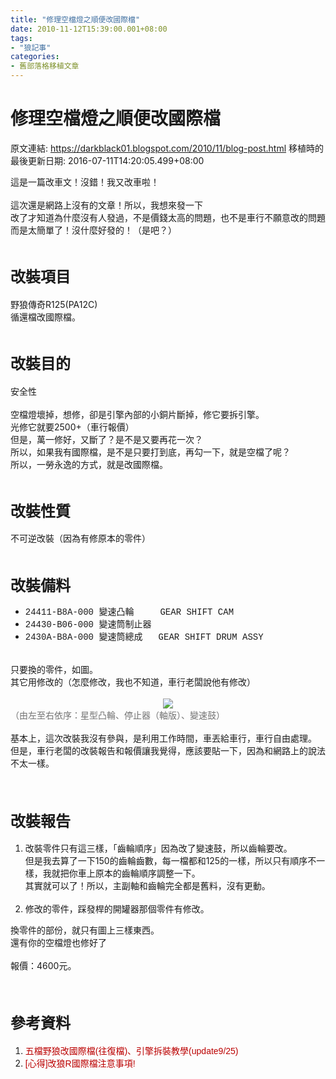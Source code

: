 ```yaml
---
title: "修理空檔燈之順便改國際檔"
date: 2010-11-12T15:39:00.001+08:00
tags: 
- "狼記事"
categories:
- 舊部落格移植文章
---
```


# 修理空檔燈之順便改國際檔

原文連結: https://darkblack01.blogspot.com/2010/11/blog-post.html
移植時的最後更新日期: 2016-07-11T14:20:05.499+08:00

這是一篇改車文！沒錯！我又改車啦！<br /><br />這次還是網路上沒有的文章！所以，我想來發一下<br />改了才知道為什麼沒有人發過，不是價錢太高的問題，也不是車行不願意改的問題<br />而是太簡單了！沒什麼好發的！（是吧？）<br /><br /><h2><span style="font-size: x-large;">改裝項目</span></h2>野狼傳奇R125(PA12C)<br />循還檔改國際檔。<br /><br /><h2><span style="font-size: x-large;">改裝目的</span></h2>安全性<br /><br />空檔燈壞掉，想修，卻是引擎內部的小銅片斷掉，修它要拆引擎。<br />光修它就要2500+（車行報價）<br />但是，萬一修好，又斷了？是不是又要再花一次？<br />所以，如果我有國際檔，是不是只要打到底，再勾一下，就是空檔了呢？<br />所以，一勞永逸的方式，就是改國際檔。<br /><br /><h2><span style="font-size: x-large;">改裝性質</span></h2>不可逆改裝（因為有修原本的零件）<br /><br /><h2><span style="font-size: x-large;">改裝備料</span></h2><ul><li><span style="font-family: &quot;courier new&quot; , &quot;courier&quot; , monospace; line-height: 20px;">24411-B8A-000 變速凸輪&nbsp; &nbsp;&nbsp;&nbsp;GEAR SHIFT CAM</span></li><li><span style="font-family: &quot;courier new&quot; , &quot;courier&quot; , monospace; line-height: 20px;">24430-B06-000 變速筒制止器</span></li><li><span style="font-family: &quot;courier new&quot; , &quot;courier&quot; , monospace; line-height: 20px;">2430A-B8A-000 變速筒總成&nbsp; &nbsp;GEAR SHIFT DRUM ASSY</span></li></ul><br />只要換的零件，如圖。<br />其它用修改的（怎麼修改，我也不知道，車行老闆說他有修改）<br /><br /><div class="separator" style="clear: both; text-align: center;"><a href="http://4.bp.blogspot.com/-XxM4NhR4TW8/TmuFdiqLphI/AAAAAAAAAoY/UfJJMkFOXSk/s1600/1123857836-DSCN3902.jpg" imageanchor="1" style="margin-left: 1em; margin-right: 1em;"><img border="0" src="https://4.bp.blogspot.com/-XxM4NhR4TW8/TmuFdiqLphI/AAAAAAAAAoY/UfJJMkFOXSk/s1600/1123857836-DSCN3902.jpg" /></a></div><span class="Apple-style-span" style="color: #737373;">（由左至右依序：星型凸輪、停止器（軸版）、變速鼓）</span><br /><br />基本上，這次改裝我沒有參與，是利用工作時間，車丟給車行，車行自由處理。<br />但是，車行老闆的改裝報告和報價讓我覺得，應該要貼一下，因為和網路上的說法不太一樣。<br /><br /><br /><h2><span style="font-size: x-large;">改裝報告</span></h2><ol><li>改裝零件只有這三樣，「齒輪順序」因為改了變速鼓，所以齒輪要改。<br />但是我去算了一下150的齒輪齒數，每一檔都和125的一樣，所以只有順序不一樣，我就把你車上原本的齒輪順序調整一下。<br />其實就可以了！所以，主副軸和齒輪完全都是舊料，沒有更動。 &nbsp; &nbsp; &nbsp; &nbsp; &nbsp; &nbsp; &nbsp; &nbsp; &nbsp; &nbsp; &nbsp; &nbsp; &nbsp; &nbsp; &nbsp; &nbsp; &nbsp; &nbsp;&nbsp;</li><li>修改的零件，踩發桿的開罐器那個零件有修改。</li></ol>換零件的部份，就只有圖上三樣東西。<br />還有你的空檔燈也修好了<br /><br />報價：4600元。<br /><br /><br /><h2><span style="font-size: x-large;">參考資料</span></h2><ol><li><a href="http://forum.jorsindo.com/thread-2106070-1-1.html" style="color: #bb0000; font-family: helvetica, arial, sans-serif; text-decoration: none; word-wrap: break-word;" target="_blank">五檔野狼改國際檔(往復檔)、引擎拆裝教學(update9/25)</a></li><li><a href="http://wolfclub.org/viewthread.php?tid=3482&amp;extra=&amp;highlight=%C0%C9&amp;page=1" style="color: #bb0000; font-family: helvetica, arial, sans-serif; text-decoration: none; word-wrap: break-word;" target="_blank">[心得]改狼R國際檔注意事項!</a></li></ol>
